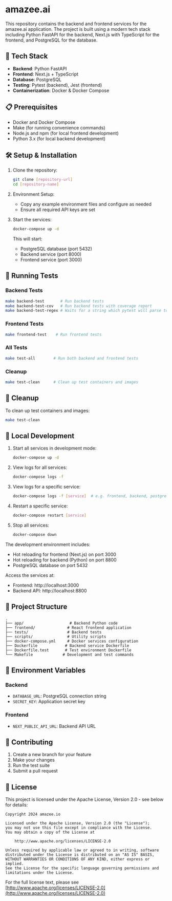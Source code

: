 # amazee.ai

This repository contains the backend and frontend services for the amazee.ai application. The project is built using a modern tech stack including Python FastAPI for the backend, Next.js with TypeScript for the frontend, and PostgreSQL for the database.


## 🚀 Tech Stack

- **Backend**: Python FastAPI
- **Frontend**: Next.js + TypeScript
- **Database**: PostgreSQL
- **Testing**: Pytest (backend), Jest (frontend)
- **Containerization**: Docker & Docker Compose

## 📋 Prerequisites

- Docker and Docker Compose
- Make (for running convenience commands)
- Node.js and npm (for local frontend development)
- Python 3.x (for local backend development)

## 🛠️ Setup & Installation

1. Clone the repository:
   ```bash
   git clone [repository-url]
   cd [repository-name]
   ```

2. Environment Setup:
   - Copy any example environment files and configure as needed
   - Ensure all required API keys are set

3. Start the services:
   ```bash
   docker-compose up -d
   ```

   This will start:
   - PostgreSQL database (port 5432)
   - Backend service (port 8000)
   - Frontend service (port 3000)

## 🧪 Running Tests

### Backend Tests
```bash
make backend-test       # Run backend tests
make backend-test-cov   # Run backend tests with coverage report
make backend-test-regex # Waits for a string which pytest will parse to only collect a subset of tests
```

### Frontend Tests
```bash
make frontend-test    # Run frontend tests
```

### All Tests
```bash
make test-all        # Run both backend and frontend tests
```

### Cleanup
```bash
make test-clean      # Clean up test containers and images
```

## 🧹 Cleanup

To clean up test containers and images:
```bash
make test-clean
```

## 🚀 Local Development

1. Start all services in development mode:
   ```bash
   docker-compose up -d
   ```

2. View logs for all services:
   ```bash
   docker-compose logs -f
   ```

3. View logs for a specific service:
   ```bash
   docker-compose logs -f [service]  # e.g. frontend, backend, postgres
   ```

4. Restart a specific service:
   ```bash
   docker-compose restart [service]
   ```

5. Stop all services:
   ```bash
   docker-compose down
   ```

The development environment includes:
- Hot reloading for frontend (Next.js) on port 3000
- Hot reloading for backend (Python) on port 8800
- PostgreSQL database on port 5432

Access the services at:
- Frontend: http://localhost:3000
- Backend API: http://localhost:8800


## 📁 Project Structure

```
.
├── app/                    # Backend Python code
├── frontend/              # React frontend application
├── tests/                 # Backend tests
├── scripts/               # Utility scripts
├── docker-compose.yml     # Docker services configuration
├── Dockerfile            # Backend service Dockerfile
├── Dockerfile.test       # Test environment Dockerfile
└── Makefile             # Development and test commands
```

## 🔑 Environment Variables

### Backend
- `DATABASE_URL`: PostgreSQL connection string
- `SECRET_KEY`: Application secret key

### Frontend
- `NEXT_PUBLIC_API_URL`: Backend API URL

## 👥 Contributing

1. Create a new branch for your feature
2. Make your changes
3. Run the test suite
4. Submit a pull request

## 📄 License

This project is licensed under the Apache License, Version 2.0 - see below for details:

```
Copyright 2024 amazee.io

Licensed under the Apache License, Version 2.0 (the "License");
you may not use this file except in compliance with the License.
You may obtain a copy of the License at

    http://www.apache.org/licenses/LICENSE-2.0

Unless required by applicable law or agreed to in writing, software
distributed under the License is distributed on an "AS IS" BASIS,
WITHOUT WARRANTIES OR CONDITIONS OF ANY KIND, either express or implied.
See the License for the specific language governing permissions and
limitations under the License.
```

For the full license text, please see [http://www.apache.org/licenses/LICENSE-2.0](http://www.apache.org/licenses/LICENSE-2.0)
